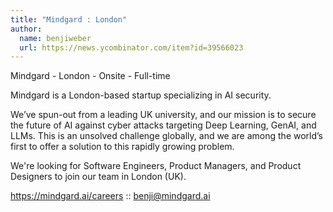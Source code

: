 ```yaml
---
title: "Mindgard : London"
author:
  name: benjiweber
  url: https://news.ycombinator.com/item?id=39566023
---
```

Mindgard - London - Onsite - Full-time

Mindgard is a London-based startup specializing in AI security.

We’ve spun-out from a leading UK university, and our mission is to secure the future of AI against cyber attacks targeting Deep Learning, GenAI, and LLMs. This is an unsolved challenge globally, and we are among the world’s first to offer a solution to this rapidly growing problem.

We&#x27;re looking for Software Engineers, Product Managers, and Product Designers to join our team in London (UK).

<a href="https:&#x2F;&#x2F;mindgard.ai&#x2F;careers" rel="nofollow">https:&#x2F;&#x2F;mindgard.ai&#x2F;careers</a> :: benji@mindgard.ai
